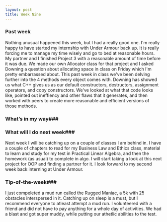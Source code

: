 ```yaml
---
layout: post
title: Week Nine
---
```


### Past week
Nothing unusual happened this week, but I had a really good one. I'm really happy to have started my internship with Under Armour back up. It is really forcing me to manage my time wisely and go to bed at reasonable hours. My partner and I finished Project 3 with a reasonable amount of time before it was due. We made our own Allocator class for that project and I asked Downing a question about allocating space in class on Friday which I'm pretty embarrassed about. This past week in class we've been delving further into the 4 methods every object comes with. Downing has showed us what C++ gives us as our default constructors, destructors, assignment operators, and copy constructors. We've looked at what that code looks like, pointed out ineffiency and other flaws that it generates, and then worked with peers to create more reasonable and efficient versions of those methods.

### What’s in my way###

### What will I do next week###
Next week I will be catching up on a couple of classes I am behind in. I have a couple of chapters to read for my Business Law and Ethics class, material to learn and study for my test in Practical Linear Algebra, and then the homework (as usual) to complete in algo. I will start taking a look at this next project for OOP and finding a partner for it. I look forward to my second week back interning at Under Armour.

### Tip-of-the-week###
I just compeleted a mud run called the Rugged Maniac, a 5k with 25 obstacles interspersed in it. Catching up on sleep is a must, but I recommend everyone to atleast attempt a mud run. I volunteered with a friend and did not have to pay anything for a whole day of activities. We had a blast and got super muddy, while putting our athetlic abilities to the test.
